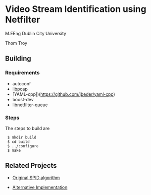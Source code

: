 # Video Stream Identification using Netfilter

M.EEng Dublin City University

Thom Troy

## Building

### Requirements

* autoconf
* libpcap
* [YAML-cpp])(https://github.com/jbeder/yaml-cpp)
* boost-dev
* libnetfilter-queue

### Steps

The steps to build are

```
 $ mkdir build
 $ cd build
 $ ../configure
 $ make
```

## Related Projects

* [Original SPID algorithm](http://sourceforge.net/projects/spid/)

* [Alternative Implementation](https://github.com/cit/Spid)